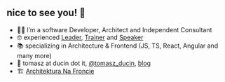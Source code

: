 ## nice to see you! 🙂

- 🧑‍💻 I’m a software Developer, Architect and Independent Consultant
- 🤓 experienced [Leader](http://ducin.it/), [Trainer](http://ducin.it/trainings) and [Speaker](http://ducin.it/archive)
- 📚 specializing in Architecture & Frontend (JS, TS, React, Angular and many more)
- 👋 tomasz at ducin dot it, [@tomasz_ducin](https://twitter.com/tomasz_ducin), [blog](https://dev.to/ducin)
- 🏗️ [Architektura Na Froncie](http://architekturanafroncie.pl)
